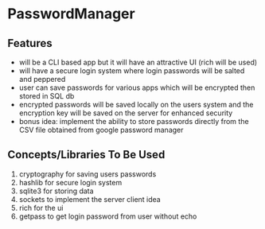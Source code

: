 # PasswordManager

## Features
 - will be a CLI based app but it will have an attractive UI (rich will be used)
 - will have a secure login system where login passwords will be salted and peppered
 - user can save passwords for various apps which will be encrypted then stored in SQL db
 - encrypted passwords will be saved locally on the users system and the encryption key will be saved on the server for enhanced security
 - bonus idea: implement the ability to store passwords directly from the CSV file obtained from google password manager

## Concepts/Libraries To Be Used
1. cryptography for saving users passwords
2. hashlib for secure login system
3. sqlite3 for storing data
4. sockets to implement the server client idea
5. rich for the ui
6. getpass to get login password from user without echo
